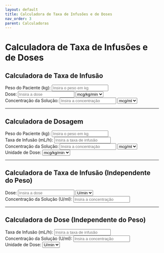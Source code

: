 ```yaml
---
layout: default
title: Calculadora de Taxa de Infusões e de Doses
nav_order: 3
parent: Calculadoras
---
```


# Calculadora de Taxa de Infusões e de Doses

## Calculadora de Taxa de Infusão

<div class="form-group">
  <label for="pesoPaciente">Peso do Paciente (kg):</label>
  <input type="number" id="pesoPaciente" placeholder="Insira o peso em kg" min="0" step="any">
</div>
<div class="form-group">
  <label for="dosagem">Dose:</label>
  <input type="number" id="dosagem" placeholder="Insira a dose" min="0" step="any">
  <select id="unidadeDosagem">
    <option value="mcg/kg/min">mcg/kg/min</option>
    <option value="mg/kg/h">mg/kg/h</option>
  </select>
</div>
<div class="form-group">
  <label for="concentracao">Concentração da Solução:</label>
  <input type="number" id="concentracao" placeholder="Insira a concentração" min="0" step="any">
  <select id="unidadeConcentracao">
    <option value="mcg/ml">mcg/ml</option>
    <option value="mg/ml">mg/ml</option>
  </select>
</div>
<div class="result" id="resultadoTaxaInfusao"></div>

---

## Calculadora de Dosagem

<div class="form-group">
  <label for="pesoPacienteDosagem">Peso do Paciente (kg):</label>
  <input type="number" id="pesoPacienteDosagem" placeholder="Insira o peso em kg" min="0" step="any">
</div>
<div class="form-group">
  <label for="taxaDosagem">Taxa de Infusão (mL/h):</label>
  <input type="number" id="taxaDosagem" placeholder="Insira a taxa de infusão" min="0" step="any">
</div>
<div class="form-group">
  <label for="concentracaoDosagem">Concentração da Solução:</label>
  <input type="number" id="concentracaoDosagem" placeholder="Insira a concentração" min="0" step="any">
  <select id="unidadeConcentracaoDosagem">
    <option value="mcg/ml">mcg/ml</option>
    <option value="mg/ml">mg/ml</option>
  </select>
</div>
<div class="form-group">
  <label for="unidadeDosagemDesejada">Unidade de Dose:</label>
  <select id="unidadeDosagemDesejada">
    <option value="mcg/kg/min">mcg/kg/min</option>
    <option value="mg/kg/h">mg/kg/h</option>
  </select>
</div>
<div class="result" id="resultadoDosagem"></div>

---

## Calculadora de Taxa de Infusão (Independente do Peso)

<div class="form-group">
  <label for="doseInfusao">Dose:</label>
  <input type="number" id="doseInfusao" placeholder="Insira a dose" min="0" step="any">
  <select id="unidadeDoseInfusao">
    <option value="U/min">U/min</option>
    <option value="U/h">U/h</option>
  </select>
</div>
<div class="form-group">
  <label for="concentracaoInfusao">Concentração da Solução (U/ml):</label>
  <input type="number" id="concentracaoInfusao" placeholder="Insira a concentração" min="0" step="any">
</div>
<div class="result" id="resultadoTaxaInfusaoIndependente"></div>

---

## Calculadora de Dose (Independente do Peso)

<div class="form-group">
  <label for="taxaDose">Taxa de Infusão (mL/h):</label>
  <input type="number" id="taxaDose" placeholder="Insira a taxa de infusão" min="0" step="any">
</div>
<div class="form-group">
  <label for="concentracaoDose">Concentração da Solução (U/ml):</label>
  <input type="number" id="concentracaoDose" placeholder="Insira a concentração" min="0" step="any">
</div>
<div class="form-group">
  <label for="unidadeDoseDesejada">Unidade de Dose:</label>
  <select id="unidadeDoseDesejada">
    <option value="U/min">U/min</option>
    <option value="U/h">U/h</option>
  </select>
</div>
<div class="result" id="resultadoDoseIndependente"></div>

<script>
// --- Calculadora de Taxa de Infusão (com peso) ---
function calcularTaxaInfusao() {
  const dose = parseFloat(document.getElementById('dosagem').value);
  const unidadeDose = document.getElementById('unidadeDosagem').value;
  const peso = parseFloat(document.getElementById('pesoPaciente').value);
  const concentracao = parseFloat(document.getElementById('concentracao').value);
  const unidadeConc = document.getElementById('unidadeConcentracao').value;

  let taxa = 0;
  let resultado = '';

  if (!dose || !peso || !concentracao) {
    resultado = 'Preencha todos os campos.';
  } else {
    // Ajuste de concentração para mcg/ml
    let concFinal = concentracao;
    if (unidadeConc === 'mg/ml') concFinal = concentracao * 1000;

    if (unidadeDose === 'mcg/kg/min') {
      taxa = (dose * peso * 60) / concFinal;
    } else if (unidadeDose === 'mg/kg/h') {
      taxa = (dose * peso * 1000) / concFinal;
    }
    resultado = `Taxa de infusão: <strong>${taxa.toFixed(2)} mL/h</strong>`;
  }
  document.getElementById('resultadoTaxaInfusao').innerHTML = resultado;
}

// --- Calculadora de Dosagem (com peso) ---
function calcularDosagem() {
  const taxa = parseFloat(document.getElementById('taxaDosagem').value);
  const peso = parseFloat(document.getElementById('pesoPacienteDosagem').value);
  const concentracao = parseFloat(document.getElementById('concentracaoDosagem').value);
  const unidadeConc = document.getElementById('unidadeConcentracaoDosagem').value;
  const unidadeDesejada = document.getElementById('unidadeDosagemDesejada').value;

  let dosagem = 0;
  let resultado = '';

  if (!taxa || !peso || !concentracao) {
    resultado = 'Preencha todos os campos.';
  } else {
    // Ajuste de concentração para mcg/ml
    let concFinal = concentracao;
    if (unidadeConc === 'mg/ml') concFinal = concentracao * 1000;

    if (unidadeDesejada === 'mcg/kg/min') {
      dosagem = (taxa * concFinal) / (peso * 60);
      resultado = `Dosagem: <strong>${dosagem.toFixed(3)} mcg/kg/min</strong>`;
    } else if (unidadeDesejada === 'mg/kg/h') {
      dosagem = (taxa * concFinal) / (peso * 1000);
      resultado = `Dosagem: <strong>${dosagem.toFixed(3)} mg/kg/h</strong>`;
    }
  }
  document.getElementById('resultadoDosagem').innerHTML = resultado;
}

// --- Calculadora de Taxa de Infusão (Independente do Peso, U/min ou U/h) ---
function calcularTaxaInfusaoIndependente() {
  const dose = parseFloat(document.getElementById('doseInfusao').value);
  const unidadeDose = document.getElementById('unidadeDoseInfusao').value;
  const concentracao = parseFloat(document.getElementById('concentracaoInfusao').value);

  let taxa = 0;
  let resultado = '';

  if (!dose || !concentracao) {
    resultado = 'Preencha todos os campos.';
  } else {
    if (unidadeDose === 'U/min') {
      taxa = (dose * 60) / concentracao;
      resultado = `Taxa de infusão: <strong>${taxa.toFixed(2)} mL/h</strong>`;
    } else if (unidadeDose === 'U/h') {
      taxa = dose / concentracao;
      resultado = `Taxa de infusão: <strong>${taxa.toFixed(2)} mL/h</strong>`;
    }
  }
  document.getElementById('resultadoTaxaInfusaoIndependente').innerHTML = resultado;
}

// --- Calculadora de Dose (Independente do Peso, U/min ou U/h) ---
function calcularDoseIndependente() {
  const taxa = parseFloat(document.getElementById('taxaDose').value);
  const concentracao = parseFloat(document.getElementById('concentracaoDose').value);
  const unidadeDose = document.getElementById('unidadeDoseDesejada').value;

  let dose = 0;
  let resultado = '';

  if (!taxa || !concentracao) {
    resultado = 'Preencha todos os campos.';
  } else {
    if (unidadeDose === 'U/min') {
      dose = (taxa * concentracao) / 60;
      resultado = `Dose: <strong>${dose.toFixed(2)} U/min</strong>`;
    } else if (unidadeDose === 'U/h') {
      dose = taxa * concentracao;
      resultado = `Dose: <strong>${dose.toFixed(2)} U/h</strong>`;
    }
  }
  document.getElementById('resultadoDoseIndependente').innerHTML = resultado;
}

// --- Tornar os cálculos automáticos ao digitar ou alterar campos ---
document.addEventListener('DOMContentLoaded', function() {
  // Taxa de Infusão (com peso)
  ['dosagem', 'unidadeDosagem', 'pesoPaciente', 'concentracao', 'unidadeConcentracao'].forEach(id => {
    const el = document.getElementById(id);
    if (el) el.addEventListener('input', calcularTaxaInfusao);
    if (el && el.tagName === 'SELECT') el.addEventListener('change', calcularTaxaInfusao);
  });

  // Dosagem (com peso)
  ['taxaDosagem', 'pesoPacienteDosagem', 'concentracaoDosagem', 'unidadeConcentracaoDosagem', 'unidadeDosagemDesejada'].forEach(id => {
    const el = document.getElementById(id);
    if (el) el.addEventListener('input', calcularDosagem);
    if (el && el.tagName === 'SELECT') el.addEventListener('change', calcularDosagem);
  });

  // Taxa de Infusão (independente do peso)
  ['doseInfusao', 'unidadeDoseInfusao', 'concentracaoInfusao'].forEach(id => {
    const el = document.getElementById(id);
    if (el) el.addEventListener('input', calcularTaxaInfusaoIndependente);
    if (el && el.tagName === 'SELECT') el.addEventListener('change', calcularTaxaInfusaoIndependente);
  });

  // Dose (independente do peso)
  ['taxaDose', 'concentracaoDose', 'unidadeDoseDesejada'].forEach(id => {
    const el = document.getElementById(id);
    if (el) el.addEventListener('input', calcularDoseIndependente);
    if (el && el.tagName === 'SELECT') el.addEventListener('change', calcularDoseIndependente);
  });
});
</script>